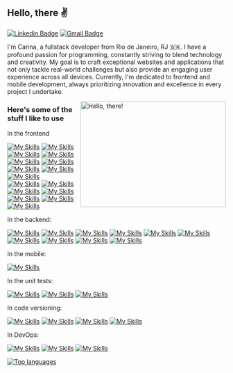 ## Hello, there ✌

[![Linkedin Badge](https://img.shields.io/badge/-LinkedIn-6633cc?style=flat-square&logo=Linkedin&logoColor=white&link=https://www.linkedin.com/in/carinavbritto/)](https://www.linkedin.com/in/carinavbritto/)
[![Gmail Badge](https://img.shields.io/badge/-carinavbritto@gmail.com-6633cc?style=flat-square&logo=Gmail&logoColor=white&link=mailto:carinavbritto@gmail.com)](mailto:carinavbritto@gmail.com)

I'm Carina, a fullstack developer from Rio de Janeiro, RJ 🇧🇷. I have a profound passion for programming, constantly striving to blend technology and creativity. My goal is to craft exceptional websites and applications that not only tackle real-world challenges but also provide an engaging user experience across all devices. Currently, I'm dedicated to frontend and mobile development, always prioritizing innovation and excellence in every project I undertake.


<a href="#">
<img src="https://media1.tenor.com/images/a7bd6b94430c1e66148d580209e377c5/tenor.gif?itemid=5043108" title="hello" width="335" height="243" align="right" alt="Hello, there!">
</a>


### Here's some of the stuff I like to use


In the frontend

[![My Skills](https://skillicons.dev/icons?i=next)](https://nextjs.org/)
[![My Skills](https://skillicons.dev/icons?i=vite)](https://vitejs.dev/)
[![My Skills](https://skillicons.dev/icons?i=react)](https://react.dev/)
[![My Skills](https://skillicons.dev/icons?i=redux)](https://redux.js.org/)
[![My Skills](https://skillicons.dev/icons?i=angular)](https://angular.dev/)
[![My Skills](https://skillicons.dev/icons?i=vue)](https://vuejs.org/)
[![My Skills](https://skillicons.dev/icons?i=nuxt)](https://nuxt.com/)
[![My Skills](https://skillicons.dev/icons?i=js)](https://www.javascript.com/)
[![My Skills](https://skillicons.dev/icons?i=ts)](https://www.typescriptlang.org/)<br/>
[![My Skills](https://skillicons.dev/icons?i=sass)](https://sass-lang.com/)
[![My Skills](https://skillicons.dev/icons?i=bootstrap)](https://getbootstrap.com/)
[![My Skills](https://skillicons.dev/icons?i=tailwind)](https://tailwindcss.com/)
[![My Skills](https://skillicons.dev/icons?i=styledcomponents)](https://styled-components.com/)
[![My Skills](https://skillicons.dev/icons?i=materialui)](https://mui.com/material-ui/)
[![My Skills](https://skillicons.dev/icons?i=html)](https://developer.mozilla.org/en-US/docs/Web/HTML)
[![My Skills](https://skillicons.dev/icons?i=css)](https://developer.mozilla.org/en-US/docs/Web/CSS)


In the backend:

[![My Skills](https://skillicons.dev/icons?i=nodejs)](https://nodejs.org/en)
[![My Skills](https://skillicons.dev/icons?i=express)](https://expressjs.com/)
[![My Skills](https://skillicons.dev/icons?i=sequelize)](https://sequelize.org/)
[![My Skills](https://skillicons.dev/icons?i=py)](https://www.python.org/)
[![My Skills](https://skillicons.dev/icons?i=go)](https://go.dev/)
[![My Skills](https://skillicons.dev/icons?i=graphql)](https://graphql.org/)
[![My Skills](https://skillicons.dev/icons?i=docker)](https://www.docker.com/)
[![My Skills](https://skillicons.dev/icons?i=mongodb)](https://www.mongodb.com/)
[![My Skills](https://skillicons.dev/icons?i=postgresql)](https://www.postgresql.org/)
[![My Skills](https://skillicons.dev/icons?i=mysql)](https://www.mysql.com/)

In the mobile:

[![My Skills](https://skillicons.dev/icons?i=react)](https://reactnative.dev/)

In the unit tests:

[![My Skills](https://skillicons.dev/icons?i=jest)](https://jestjs.io/)
[![My Skills](https://skillicons.dev/icons?i=react)](https://testing-library.com/docs/react-testing-library/intro/)
[![My Skills](https://skillicons.dev/icons?i=vite)](https://vitest.dev/)

In code versioning:

[![My Skills](https://skillicons.dev/icons?i=git)](https://git-scm.com/)
[![My Skills](https://skillicons.dev/icons?i=github)](https://github.com/)
[![My Skills](https://skillicons.dev/icons?i=gitlab)](https://gitlab.com/)
[![My Skills](https://skillicons.dev/icons?i=azure)](https://azure.microsoft.com/)

In DevOps:

[![My Skills](https://skillicons.dev/icons?i=elasticsearch)](https://www.elastic.co/)
[![My Skills](https://skillicons.dev/icons?i=grafana)](https://grafana.com/)
[![My Skills](https://skillicons.dev/icons?i=circleci)](https://circleci.com/)

[![Top languages](https://github-readme-stats.vercel.app/api/top-langs/?username=carinavbritto)](https://github.com/anuraghazra/github-readme-stats)
